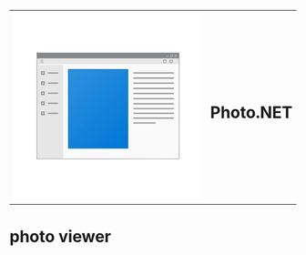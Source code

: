 <table align='center', width='100%'>
  <tr>
    <td align='left'>
      <img src='photo viewer/images/placeholder.png'>
    </td> 
    <td align='center'>
      <h1>Photo.NET</h1>
    </td>
  </tr>
</table>

# photo viewer
